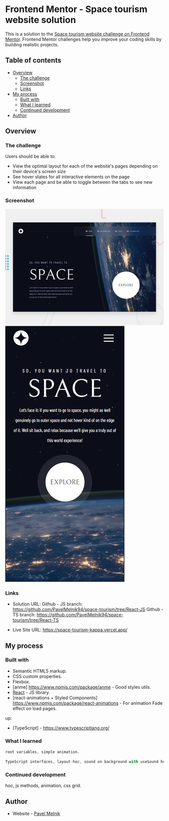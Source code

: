 # Frontend Mentor - Space tourism website solution

This is a solution to the [Space tourism website challenge on Frontend Mentor](https://www.frontendmentor.io/challenges/space-tourism-multipage-website-gRWj1URZ3). Frontend Mentor challenges help you improve your coding skills by building realistic projects. 

## Table of contents

- [Overview](#overview)
  - [The challenge](#the-challenge)
  - [Screenshot](#screenshot)
  - [Links](#links)
- [My process](#my-process)
  - [Built with](#built-with)
  - [What I learned](#what-i-learned)
  - [Continued development](#continued-development)
- [Author](#author)


## Overview

### The challenge

Users should be able to:

- View the optimal layout for each of the website's pages depending on their device's screen size
- See hover states for all interactive elements on the page
- View each page and be able to toggle between the tabs to see new information

### Screenshot

![desktop - home page](./preview.jpg)
![mobile - home page](./mobile-preview.jpg)

### Links

- Solution URL: 
	Github - JS branch: https://github.com/PavelMelnik94/space-tourism/tree/React-JS
	Github - TS branch: https://github.com/PavelMelnik94/space-tourism/tree/React-TS

- Live Site URL: https://space-tourism-kappa.vercel.app/

## My process

### Built with

- Semantic HTML5 markup.
- CSS custom properties.
- Flexbox.
- [anme] https://www.npmjs.com/package/anme - Good styles utils.
- [React](https://reactjs.org/) - JS library.
- [react-animations + Styled Components] https://www.npmjs.com/package/react-animations - For animation Fade effect on load pages.

up:
- [TypeScript] - https://www.typescriptlang.org/

### What I learned

```css
root variables, simple animation.
```
```js
TypeScript interfaces, layout-hoc, sound on background with useSound hook.
```
### Continued development
hoc, js methods, animation, css grid.
## Author
- Website - [Pavel Melnik](https://portfolio.pavelmelnik.ru/)
